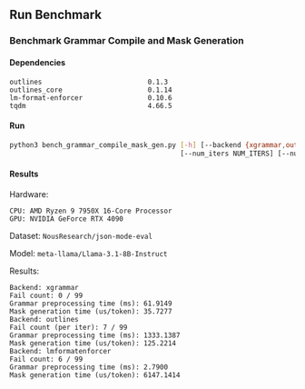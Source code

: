 
## Run Benchmark

### Benchmark Grammar Compile and Mask Generation

#### Dependencies
```
outlines                          0.1.3
outlines_core                     0.1.14
lm-format-enforcer                0.10.6
tqdm                              4.66.5
```

#### Run
```bash
python3 bench_grammar_compile_mask_gen.py [-h] [--backend {xgrammar,outlines,lmformatenforcer}]
                                          [--num_iters NUM_ITERS] [--num_warmup NUM_WARMUP]
```

#### Results

Hardware:

```
CPU: AMD Ryzen 9 7950X 16-Core Processor
GPU: NVIDIA GeForce RTX 4090
```

Dataset: `NousResearch/json-mode-eval`

Model: `meta-llama/Llama-3.1-8B-Instruct`

Results:

```
Backend: xgrammar
Fail count: 0 / 99
Grammar preprocessing time (ms): 61.9149
Mask generation time (us/token): 35.7277
Backend: outlines
Fail count (per iter): 7 / 99
Grammar preprocessing time (ms): 1333.1387
Mask generation time (us/token): 125.2214
Backend: lmformatenforcer
Fail count: 6 / 99
Grammar preprocessing time (ms): 2.7900
Mask generation time (us/token): 6147.1414
```
